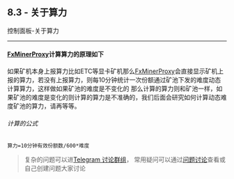 [Telegram 讨论群组]:https://t.me/fxminerproxy_chat_cn
[问题讨论]:https://github.com/FxPool/FXMinerProxy/issues
[FxMinerProxy]:https://github.com/FxPool/FXMinerProxy

## 8.3 - 关于算力
控制面板-关于算力
___

#### [FxMinerProxy]计算算力的原理如下
如果矿机本身上报算力比如ETC等显卡矿机那么[FxMinerProxy]会直接显示矿机上报的算力，若没有上报算力，则每10分钟统计一次份额通过矿池下发的难度动态计算算力，这样做如果矿池的难度是不变化的
那么计算的算力则和矿池一样，如果矿池的难度是变化的则计算的算力是不准确的，我们后面会研究如何计算动态难度矿池的算力，请再等等。
###### 计算的公式
```
算力=10分钟有效份额数/600*难度
```


> 复杂的问题可以进[Telegram 讨论群组]， 常用疑问可以通过[问题讨论]查看或自己创建问题大家讨论